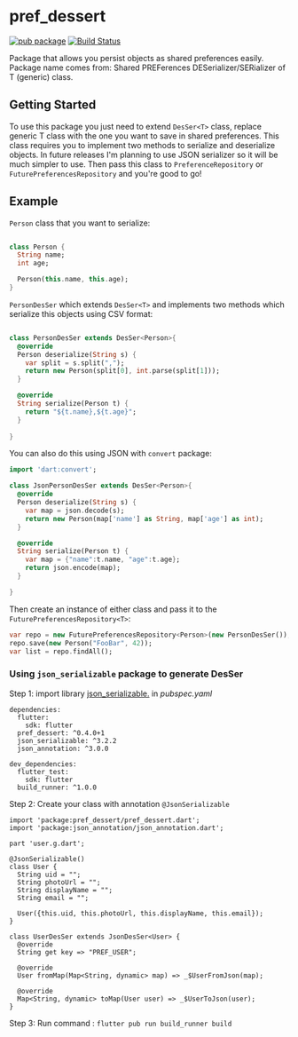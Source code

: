 # pref_dessert
[![pub package](https://img.shields.io/pub/v/pref_dessert.svg)](https://pub.dartlang.org/packages/pref_dessert) [![Build Status](https://travis-ci.org/bartektartanus/pref_dessert.svg?branch=master)](https://travis-ci.org/bartektartanus/pref_dessert)

Package that allows you persist objects as shared preferences easily. Package name comes from: Shared PREFerences DESerializer/SERializer of T (generic) class.

## Getting Started

To use this package you just need to extend `DesSer<T>` class, replace generic T class with the one you want to save in shared preferences. This class requires you to implement two methods to serialize and deserialize objects. In future releases I'm planning to use JSON serializer so it will be much simpler to use. Then pass this class to `PreferenceRepository` or `FuturePreferencesRepository` and you're good to go!

## Example

`Person` class that you want to serialize:
```dart

class Person {
  String name;
  int age;

  Person(this.name, this.age);
}

``` 

`PersonDesSer` which extends `DesSer<T>` and implements two methods which serialize this objects using CSV format:
```dart

class PersonDesSer extends DesSer<Person>{
  @override
  Person deserialize(String s) {
    var split = s.split(",");
    return new Person(split[0], int.parse(split[1]));
  }

  @override
  String serialize(Person t) {
    return "${t.name},${t.age}";
  }
  
}
```

You can also do this using JSON with `convert` package:

```dart
import 'dart:convert';

class JsonPersonDesSer extends DesSer<Person>{
  @override
  Person deserialize(String s) {
    var map = json.decode(s);
    return new Person(map['name'] as String, map['age'] as int);
  }

  @override
  String serialize(Person t) {
    var map = {"name":t.name, "age":t.age};
    return json.encode(map);
  }

}
```

Then create an instance of either class and pass it to the `FuturePreferencesRepository<T>`:
```dart
var repo = new FuturePreferencesRepository<Person>(new PersonDesSer());
repo.save(new Person("FooBar", 42));
var list = repo.findAll();
```
### Using `json_serializable` package to generate DesSer

Step 1: import library  [json_serializable.](https://pub.dev/packages/json_serializable) in _pubspec.yaml_

```
dependencies:
  flutter:
    sdk: flutter
  pref_dessert: ^0.4.0+1
  json_serializable: ^3.2.2
  json_annotation: ^3.0.0

dev_dependencies:
  flutter_test:
    sdk: flutter
  build_runner: ^1.0.0
```

Step 2:  Create your class with annotation `@JsonSerializable`

```
import 'package:pref_dessert/pref_dessert.dart';
import 'package:json_annotation/json_annotation.dart';

part 'user.g.dart';

@JsonSerializable()
class User {
  String uid = "";
  String photoUrl = "";
  String displayName = "";
  String email = "";

  User({this.uid, this.photoUrl, this.displayName, this.email});
}

class UserDesSer extends JsonDesSer<User> {
  @override
  String get key => "PREF_USER";

  @override
  User fromMap(Map<String, dynamic> map) => _$UserFromJson(map);

  @override
  Map<String, dynamic> toMap(User user) => _$UserToJson(user);
}

```

Step 3: Run command :  `flutter pub run build_runner build` 
